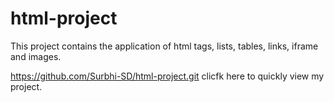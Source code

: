 # html-project
This project contains the application of html tags, lists, tables, links, iframe and images.

https://github.com/Surbhi-SD/html-project.git clicfk here to quickly view my project.
